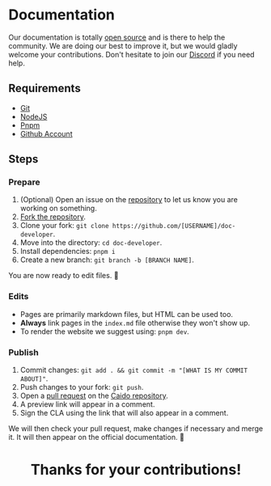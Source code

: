 # Documentation

Our documentation is totally [open source](https://github.com/caido/doc-developer) and is there to help the community.
We are doing our best to improve it, but we would gladly welcome your contributions.
Don't hesitate to join our [Discord](https://links.caido.io/www-discord) if you need help.

## Requirements

- [Git](https://git-scm.com/)
- [NodeJS](https://nodejs.org/)
- [Pnpm](https://pnpm.io/)
- [Github Account](https://github.com)

## Steps

### Prepare

1. (Optional) Open an issue on the [repository](https://github.com/caido/doc-developer) to let us know you are working on something.
2. [Fork the repository](https://docs.github.com/en/get-started/quickstart/fork-a-repo).
3. Clone your fork: `git clone https://github.com/[USERNAME]/doc-developer`.
4. Move into the directory: `cd doc-developer`.
5. Install dependencies: `pnpm i`
6. Create a new branch: `git branch -b [BRANCH NAME]`.

You are now ready to edit files. 🚀

### Edits

- Pages are primarily markdown files, but HTML can be used too.
- **Always** link pages in the `index.md` file otherwise they won't show up.
- To render the website we suggest using: `pnpm dev`.

### Publish

1. Commit changes: `git add . && git commit -m "[WHAT IS MY COMMIT ABOUT]"`.
2. Push changes to your fork: `git push`.
3. Open a [pull request](https://docs.github.com/en/pull-requests/collaborating-with-pull-requests/proposing-changes-to-your-work-with-pull-requests/creating-a-pull-request) on the [Caido repository](https://github.com/caido/doc-developer).
4. A preview link will appear in a comment.
5. Sign the CLA using the link that will also appear in a comment.

We will then check your pull request, make changes if necessary and merge it. It will then appear on the official documentation. 🎉

<center>
  <h1>Thanks for your contributions!</h1>
</center>
